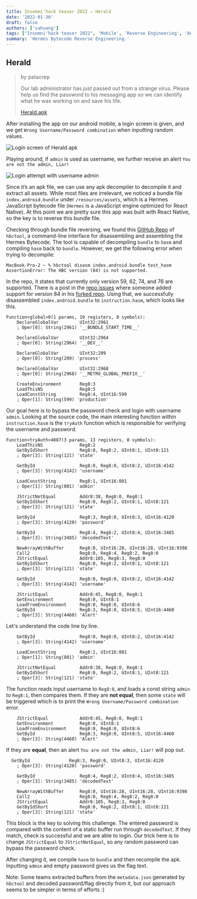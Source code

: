 ```yaml
---
title: Insomni'hack teaser 2022 – Herald
date: '2022-01-30'
draft: false
authors: ['sahuang']
tags: ["Insomni'hack teaser 2022", 'Mobile', 'Reverse Engineering', 'Android', 'apk', 'rev', 'React Native']
summary: 'Hermes Bytecode Reverse Engineering.'
---
```


## Herald

> by patacrep
>
> Our lab administrator has just passed out from a strange virus. Please help us find the password to his messaging app so we can identify what he was working on and save his life.
>
> [Herald.apk](https://static.insomnihack.ch/media/Herald-e3081153dbcbc3f2bcd6aa0453e8ec6f7055deaf5762aee0a794e28e58b8bb12.apk)

After installing the app on our android mobile, a login screen is given, and we get `Wrong Username/Password combination` when inputting random values.

![Login screen of Herald.apk](/static/images/insomnihack-teaser-2022/herald-app.png)

Playing around, if `admin` is used as username, we further receive an alert `You are not the admin, Liar!`

![Login attempt with username admin](/static/images/insomnihack-teaser-2022/herald-admin.png)

Since it’s an apk file, we can use any apk decompiler to decompile it and extract all assets. While most files are irrelevant, we noticed a bundle file `index.android.bundle` under `/resources/assets`, which is a Hermes JavaScript bytecode file (`Hermes` is a JavaScript engine optimized for React Native). At this point we are pretty sure this app was built with React Native, so the key is to reverse this bundle file.

Checking through bundle file reversing, we found this [GitHub Repo](https://github.com/bongtrop/hbctool) of `hbctool`, a command-line interface for disassembling and assembling the Hermes Bytecode. The tool is capable of decompiling `bundle` to `hasm` and compiling `hasm` back to `bundle`. However, we get the following error when trying to decompile:

```shell
MacBook-Pro-2 ~ % hbctool disasm index.android.bundle test_hasm
AssertionError: The HBC version (84) is not supported.
```

In the repo, it states that currently only version 59, 62, 74, and 76 are supported. There is a post in the [repo issues](https://github.com/bongtrop/hbctool/issues/12#issuecomment-1012556823) where someone added support for version 84 in his [forked repo](https://github.com/niosega/hbctool/tree/draft/hbc-v84). Using that, we successfully disassembled `index.android.bundle` to `instruction.hasm`, which looks like this.

```text
Function<global>0(1 params, 19 registers, 0 symbols):
	DeclareGlobalVar    	UInt32:2961
	; Oper[0]: String(2961) '__BUNDLE_START_TIME__'

	DeclareGlobalVar    	UInt32:2964
	; Oper[0]: String(2964) '__DEV__'

	DeclareGlobalVar    	UInt32:209
	; Oper[0]: String(209) 'process'

	DeclareGlobalVar    	UInt32:2968
	; Oper[0]: String(2968) '__METRO_GLOBAL_PREFIX__'

	CreateEnvironment   	Reg8:3
	LoadThisNS          	Reg8:5
	LoadConstString     	Reg8:4, UInt16:599
	; Oper[1]: String(599) 'production'
```

Our goal here is to bypass the password check and login with username `admin`. Looking at the source code, the main interesting function within `instruction.hasm` is the `tryAuth` function which is responsible for verifying the username and password.

```text
Function<tryAuth>4087(3 params, 13 registers, 0 symbols):
	LoadThisNS          	Reg8:2
	GetByIdShort        	Reg8:0, Reg8:2, UInt8:1, UInt8:121
	; Oper[3]: String(121) 'state'

	GetById             	Reg8:0, Reg8:0, UInt8:2, UInt16:4142
	; Oper[3]: String(4142) 'username'

	LoadConstString     	Reg8:1, UInt16:801
	; Oper[1]: String(801) 'admin'

	JStrictNotEqual     	Addr8:38, Reg8:0, Reg8:1
	GetByIdShort        	Reg8:0, Reg8:2, UInt8:1, UInt8:121
	; Oper[3]: String(121) 'state'

	GetById             	Reg8:3, Reg8:0, UInt8:3, UInt16:4120
	; Oper[3]: String(4120) 'password'

	GetById             	Reg8:4, Reg8:2, UInt8:4, UInt16:3485
	; Oper[3]: String(3485) 'decodedText'

	NewArrayWithBuffer  	Reg8:0, UInt16:28, UInt16:28, UInt16:9398
	Call2               	Reg8:0, Reg8:4, Reg8:2, Reg8:0
	JStrictEqual        	Addr8:105, Reg8:3, Reg8:0
	GetByIdShort        	Reg8:0, Reg8:2, UInt8:1, UInt8:121
	; Oper[3]: String(121) 'state'

	GetById             	Reg8:0, Reg8:0, UInt8:2, UInt16:4142
	; Oper[3]: String(4142) 'username'

	JStrictEqual        	Addr8:45, Reg8:0, Reg8:1
	GetEnvironment      	Reg8:0, UInt8:1
	LoadFromEnvironment 	Reg8:0, Reg8:0, UInt8:6
	GetById             	Reg8:3, Reg8:0, UInt8:5, UInt16:4460
	; Oper[3]: String(4460) 'Alert'

```

Let's understand the code line by line.

```text
	GetById             	Reg8:0, Reg8:0, UInt8:2, UInt16:4142
	; Oper[3]: String(4142) 'username'

	LoadConstString     	Reg8:1, UInt16:801
	; Oper[1]: String(801) 'admin'

	JStrictNotEqual     	Addr8:38, Reg8:0, Reg8:1
	GetByIdShort        	Reg8:0, Reg8:2, UInt8:1, UInt8:121
	; Oper[3]: String(121) 'state'
```

The function reads input username to `Reg8:0`, and loads a const string `admin` to `Reg8:1`, then compares them. If they are **not equal**, then some `state` will be triggered which is to print the `Wrong Username/Password combination` error.

```text
	JStrictEqual        	Addr8:45, Reg8:0, Reg8:1
	GetEnvironment      	Reg8:0, UInt8:1
	LoadFromEnvironment 	Reg8:0, Reg8:0, UInt8:6
	GetById             	Reg8:3, Reg8:0, UInt8:5, UInt16:4460
	; Oper[3]: String(4460) 'Alert'
```

If they are **equal**, then an alert `You are not the admin, Liar!` will pop out.

```text
  GetById             	Reg8:3, Reg8:0, UInt8:3, UInt16:4120
	; Oper[3]: String(4120) 'password'

	GetById             	Reg8:4, Reg8:2, UInt8:4, UInt16:3485
	; Oper[3]: String(3485) 'decodedText'

	NewArrayWithBuffer  	Reg8:0, UInt16:28, UInt16:28, UInt16:9398
	Call2               	Reg8:0, Reg8:4, Reg8:2, Reg8:0
	JStrictEqual        	Addr8:105, Reg8:3, Reg8:0
	GetByIdShort        	Reg8:0, Reg8:2, UInt8:1, UInt8:121
	; Oper[3]: String(121) 'state'
```

This block is the key to solving this challenge. The entered password is compared with the content of a static buffer run through `decodedText`. If they match, check is successful and we are able to login. Our trick here is to change `JStrictEqual` to `JStrictNotEqual`, so any random password can bypass the password check.

After changing it, we compile `hasm` to `bundle` and then recompile the apk. Inputting `admin` and empty password gives us the flag text.

Note: Some teams extracted buffers from the `metadata.json` generated by `hbctool` and decoded password/flag directly from it, but our approach seems to be simpler in terms of efforts :)
